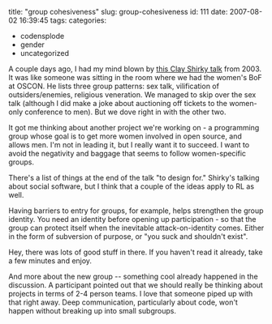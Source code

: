 title: "group cohesiveness"
slug: group-cohesiveness
id: 111
date: 2007-08-02 16:39:45
tags: 
categories: 
- codensplode
- gender
- uncategorized

A couple days ago, I had my mind blown by [this Clay Shirky talk](http://www.shirky.com/writings/group_enemy.html) from 2003\. It was like someone was sitting in the room where we had the women's BoF at OSCON. He lists three group patterns: sex talk, vilification of outsiders/enemies, religious veneration. We managed to skip over the sex talk (although I did make a joke about auctioning off tickets to the women-only conference to men). But we dove right in with the other two.

It got me thinking about another project we're working on - a programming group whose goal is to get more women involved in open source, and allows men. I'm not in leading it, but I really want it to succeed. I want to avoid the negativity and baggage that seems to follow women-specific groups.

There's a list of things at the end of the talk "to design for." Shirky's talking about social software, but I think that a couple of the ideas apply to RL as well.

Having barriers to entry for groups, for example, helps strengthen the group identity. You need an identity before opening up participation - so that the group can protect itself when the inevitable attack-on-identity comes. Either in the form of subversion of purpose, or "you suck and shouldn't exist".

Hey, there was lots of good stuff in there. If you haven't read it already, take a few minutes and enjoy.

And more about the new group -- something cool already happened in the discussion. A participant pointed out that we should really be thinking about projects in terms of 2-4 person teams. I love that someone piped up with that right away. Deep communication, particularly about code, won't happen without breaking up into small subgroups.
